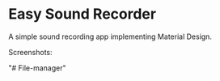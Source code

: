 Easy Sound Recorder
=============

<p>A simple sound recording app implementing Material Design.</p>

Screenshots:


"# File-manager" 
